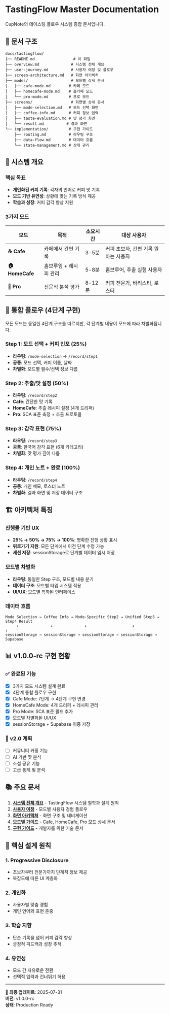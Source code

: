 # TastingFlow Master Documentation

CupNote의 테이스팅 플로우 시스템 종합 문서입니다.

## 📂 문서 구조

```
docs/tastingflow/
├── README.md                 # 이 파일
├── overview.md              # 시스템 전체 개요
├── user-journey.md          # 사용자 여정 및 플로우
├── screen-architecture.md   # 화면 아키텍처
├── modes/                   # 모드별 상세 문서
│   ├── cafe-mode.md        # 카페 모드
│   ├── homecafe-mode.md    # 홈카페 모드
│   └── pro-mode.md         # 프로 모드
├── screens/                 # 화면별 상세 문서
│   ├── mode-selection.md   # 모드 선택 화면
│   ├── coffee-info.md      # 커피 정보 입력
│   ├── taste-evaluation.md # 맛 평가 화면
│   └── result.md          # 결과 화면
└── implementation/         # 구현 가이드
    ├── routing.md          # 라우팅 구조
    ├── data-flow.md        # 데이터 흐름
    └── state-management.md # 상태 관리
```

## 🎯 시스템 개요

### 핵심 목표
- **개인화된 커피 기록**: 각자의 언어로 커피 맛 기록
- **모드 기반 유연성**: 상황에 맞는 기록 방식 제공
- **학습과 성장**: 커피 감각 향상 지원

### 3가지 모드

| 모드 | 목적 | 소요시간 | 대상 사용자 |
|------|------|----------|-------------|
| **☕ Cafe** | 카페에서 간편 기록 | 3-5분 | 커피 초보자, 간편 기록 원하는 사용자 |
| **🏠 HomeCafe** | 홈브루잉 + 레시피 관리 | 5-8분 | 홈브루어, 추출 실험 사용자 |
| **🔬 Pro** | 전문적 분석 평가 | 8-12분 | 커피 전문가, 바리스타, 로스터 |

## 📱 통합 플로우 (4단계 구현)

모든 모드는 동일한 4단계 구조를 따르지만, 각 단계별 내용이 모드에 따라 차별화됩니다.

### Step 1: 모드 선택 + 커피 인포 (25%)
- **라우팅**: `/mode-selection` → `/record/step1`
- **공통**: 모드 선택, 커피 이름, 날짜
- **차별화**: 모드별 필수/선택 정보 다름

### Step 2: 추출/맛 설정 (50%)
- **라우팅**: `/record/step2`
- **Cafe**: 간단한 맛 기록
- **HomeCafe**: 추출 레시피 설정 (4개 드리퍼)
- **Pro**: SCA 표준 측정 + 추출 프로토콜

### Step 3: 감각 표현 (75%)
- **라우팅**: `/record/step3`
- **공통**: 한국어 감각 표현 (6개 카테고리)
- **차별화**: 맛 평가 깊이 다름

### Step 4: 개인 노트 + 완료 (100%)
- **라우팅**: `/record/step4`
- **공통**: 개인 메모, 로스터 노트
- **차별화**: 결과 화면 및 저장 데이터 구조

## 🏗️ 아키텍처 특징

### 진행률 기반 UX
- **25% → 50% → 75% → 100%**: 명확한 진행 상황 표시
- **뒤로가기 지원**: 모든 단계에서 이전 단계 수정 가능
- **세션 저장**: sessionStorage로 단계별 데이터 임시 저장

### 모드별 차별화
- **라우팅**: 동일한 Step 구조, 모드별 내용 분기
- **데이터 구조**: 모드별 타입 시스템 적용
- **UI/UX**: 모드별 특화된 인터페이스

### 데이터 흐름
```
Mode Selection → Coffee Info → Mode-Specific Step2 → Unified Step3 → Step4 Result
     ↓              ↓              ↓                    ↓              ↓
sessionStorage → sessionStorage → sessionStorage → sessionStorage → Supabase
```

## 📊 v1.0.0-rc 구현 현황

### ✅ 완료된 기능
- [x] 3가지 모드 시스템 설계 완료
- [x] 4단계 통합 플로우 구현
- [x] Cafe Mode: 7단계 → 4단계 구현 변경
- [x] HomeCafe Mode: 4개 드리퍼 + 레시피 관리
- [x] Pro Mode: SCA 표준 필드 추가
- [x] 모드별 차별화된 UI/UX
- [x] sessionStorage + Supabase 이중 저장

### 🔄 v2.0 계획
- [ ] 커뮤니티 커핑 기능
- [ ] AI 기반 맛 분석
- [ ] 소셜 공유 기능
- [ ] 고급 통계 및 분석

## 📚 주요 문서

1. **[시스템 전체 개요](./overview.md)** - TastingFlow 시스템 철학과 설계 원칙
2. **[사용자 여정](./user-journey.md)** - 모드별 사용자 경험 플로우
3. **[화면 아키텍처](./screen-architecture.md)** - 화면 구조 및 네비게이션
4. **[모드별 가이드](./modes/)** - Cafe, HomeCafe, Pro 모드 상세 문서
5. **[구현 가이드](./implementation/)** - 개발자를 위한 기술 문서

## 🎯 핵심 설계 원칙

### 1. Progressive Disclosure
- 초보자부터 전문가까지 단계적 정보 제공
- 복잡도에 따른 UI 계층화

### 2. 개인화
- 사용자별 맞춤 경험
- 개인 언어와 표현 존중

### 3. 학습 지향
- 단순 기록을 넘어 커피 감각 향상
- 긍정적 피드백과 성장 추적

### 4. 유연성
- 모드 간 자유로운 전환
- 선택적 입력과 건너뛰기 허용

---

**📅 최종 업데이트**: 2025-07-31  
**버전**: v1.0.0-rc  
**상태**: Production Ready